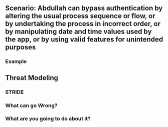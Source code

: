 ## Scenario: Abdullah can bypass authentication by altering the usual process sequence or flow, or by undertaking the process in incorrect order, or by manipulating date and time values used by the app, or by using valid features for unintended purposes

### Example

## Threat Modeling

### STRIDE

### What can go Wrong?

### What are you going to do about it?